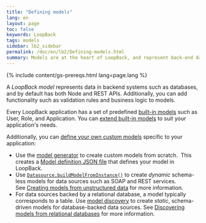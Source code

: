 ```yaml
---
title: "Defining models"
lang: en
layout: page
toc: false
keywords: LoopBack
tags: models
sidebar: lb2_sidebar
permalink: /doc/en/lb2/Defining-models.html
summary: Models are at the heart of LoopBack, and represent back-end data sources such as databases or other back-end services (REST, SOAP, and so on).
---
```


{% include content/gs-prereqs.html lang=page.lang %}

A _LoopBack model_ represents data in backend systems such as databases, and by default has both Node and REST APIs.
Additionally, you can add functionality such as validation rules and business logic to models.

Every LoopBack application has a set of predefined [built-in models](Using-built-in-models.html) such as User, Role, and Application.
You can [extend built-in models](Extending-built-in-models.html) to suit your application's needs.  

Additionally, you can [define your own custom models](Creating-models.html) specific to your application: 

* Use the [model generator](Model-generator.html) to create custom models from scratch. 
  This creates a [Model definition JSON file](Model-definition-JSON-file.html) that defines your model in LoopBack.
* Use [`Datasource.buildModelFromInstance()`](http://apidocs.strongloop.com/loopback-datasource-juggler/#datasource-prototype-buildmodelfrominstance)
  to create _dynamic_ schema-less models for data sources such as SOAP and REST services.
  See [Creating models from unstructured data](Creating-models-from-unstructured-data.html) for more information.
* For data sources backed by a relational database, a model typically corresponds to a table.
  Use [model discovery](Discovering-models-from-relational-databases.html) to create _static_, schema-driven models for database-backed data sources.
  See [Discovering models from relational databases](Discovering-models-from-relational-databases.html) for more information.
